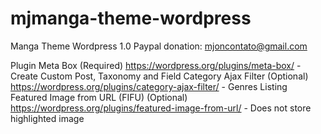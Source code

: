 # mjmanga-theme-wordpress
Manga Theme Wordpress 1.0
Paypal donation: mjoncontato@gmail.com

Plugin
Meta Box (Required) https://wordpress.org/plugins/meta-box/ - Create Custom Post, Taxonomy and Field
Category Ajax Filter (Optional) https://wordpress.org/plugins/category-ajax-filter/ - Genres Listing
Featured Image from URL (FIFU) (Optional) https://wordpress.org/plugins/featured-image-from-url/ - Does not store highlighted image
